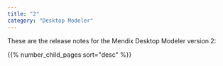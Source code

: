 ```yaml
---
title: "2"
category: "Desktop Modeler"
---
```


These are the release notes for the Mendix Desktop Modeler version 2:

{{% number_child_pages sort="desc" %}}
